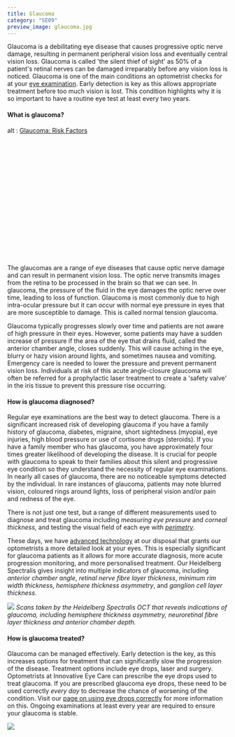 ```yaml
---
title: Glaucoma
category: "SE09"
preview_image: glaucoma.jpg
---
```


<div class="employee-heading">
<p>Glaucoma is a debilitating eye disease that causes progressive optic nerve damage, resulting in permanent peripheral vision loss and eventually central vision loss. Glaucoma is called 'the silent thief of sight' as 50% of a patient's retinal nerves can be damaged irreparably before any vision loss is noticed. Glaucoma is one of the main conditions an optometrist checks for at your <a href="/what-we-do/eye-exam">eye examination</a>. Early detection is key as this allows appropriate treatment before too much vision is lost. This condition highlights why it is so important to have a routine eye test at least every two years.</p>
</div>

#### What is glaucoma?

<div class="myWrapper" style="position: relative; padding-bottom: 56.25%; height: 0;"><!--\\[if IE]><iframe frameborder="0" type="text/html" src="https://2689-2347.captiv8online.com/animations/embed/one/l-u-om-to?player_width=100%&player_height=100%&site_company_language=34&autostart=false" width="100%" height="100%" style="position:absolute;top:0;left:0;width:100%;height:100%;"></iframe><!\\[endif]--><!--\\[if !IE]> <--><object data="https://2689-2347.captiv8online.com/animations/embed/one/l-u-om-to?player_width=100%&player_height=100%&site_company_language=34&autostart=false" type="text/html" width="100%" height="100%" style="position:absolute;top:0;left:0;width:100%;height:100%;">  alt : <a href="https://2689-2347.captiv8online.com/animations/embed/one/l-u-om-to?player_width=100%&player_height=100%&site_company_language=34&autostart=false">Glaucoma: Risk Factors </a></object><!--> <!\\[endif]--></div>

<br>

The glaucomas are a range of eye diseases that cause optic nerve damage and can result in permanent vision loss. The optic nerve transmits images from the retina to be processed in the brain so that we can see. In glaucoma, the pressure of the fluid in the eye damages the optic nerve over time, leading to loss of function. Glaucoma is most commonly due to high intra-ocular pressure but it can occur with normal eye pressure in eyes that are more susceptible to damage. This is called normal tension glaucoma.

Glaucoma typically progresses slowly over time and patients are not aware of high pressure in their eyes. However, some patients may have a sudden increase of pressure if the area of the eye that drains fluid, called the anterior chamber angle, closes suddenly. This will cause aching in the eye, blurry or hazy vision around lights, and sometimes nausea and vomiting. Emergency care is needed to lower the pressure and prevent permanent vision loss. Individuals at risk of this acute angle-closure glaucoma will often be referred for a prophylactic laser treatment to create a 'safety valve' in the iris tissue to prevent this pressure rise occurring.

#### How is glaucoma diagnosed?

Regular eye examinations are the best way to detect glaucoma. There is a significant increased risk of developing glaucoma if you have a family history of glaucoma, diabetes, migraine, short sightedness (myopia), eye injuries, high blood pressure or use of cortisone drugs (steroids). If you have a family member who has glaucoma, you have approximately four times greater likelihood of developing the disease. It is crucial for people with glaucoma to speak to their families about this silent and progressive eye condition so they understand the necessity of regular eye examinations. In nearly all cases of glaucoma, there are no noticeable symptoms detected by the individual. In rare instances of glaucoma, patients may note blurred vision, coloured rings around lights, loss of peripheral vision and/or pain and redness of the eye.

There is not just one test, but a range of different measurements used to diagnose and treat glaucoma including <i>measuring eye pressure</i> and <i>corneal thickness</i>, and testing the visual field of each eye with <i>[perimetry](/what-we-do/visual-field-testing)</i>.

These days, we have [advanced technology](/what-we-do/oct) at our disposal that grants our optometrists a more detailed look at your eyes. This is especially significant for glaucoma patients as it allows for more accurate diagnosis, more acute progression monitoring, and more personalised treatment. Our Heidelberg Spectralis gives insight into multiple indicators of glaucoma, including <i>anterior chamber angle</i>, <i>retinal nerve fibre layer thickness</i>, <i>minimum rim width thickness</i>, <i>hemisphere thickness asymmetry</i>, and <i>ganglion cell layer thickness</i>.

![](/uploads/glaucoma-optic-nerve.jpg)
_Scans taken by the Heidelberg Spectralis OCT that reveals indications of glaucoma, including hemisphere thickness asymmetry, neuroretinal fibre layer thickness and anterior chamber depth._

#### How is glaucoma treated?

Glaucoma can be managed effectively. Early detection is the key, as this increases options for treatment that can significantly slow the progression of the disease. Treatment options include eye drops, laser and surgery. Optometrists at Innovative Eye Care can prescribe the eye drops used to treat glaucoma. If you are prescribed glaucoma eye drops, these need to be used correctly _every day_ to decrease the chance of worsening of the condition. Visit our [page on using eye drops correctly](/what-we-do/eye-drops) for more information on this. Ongoing examinations at least every year are required to ensure your glaucoma is stable.

![](/uploads/eye-drops.jpg)
